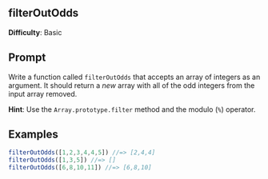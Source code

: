 ## filterOutOdds

**Difficulty**: Basic 

## Prompt 

Write a function called `filterOutOdds` that accepts an array of integers as an argument. It should return a *new* array with all of the odd integers from the input array removed.

**Hint**: Use the `Array.prototype.filter` method and the modulo (`%`) operator.

## Examples 

```js
filterOutOdds([1,2,3,4,4,5]) //=> [2,4,4]
filterOutOdds([1,3,5]) //=> []
filterOutOdds([6,8,10,11]) //=> [6,8,10]
```
